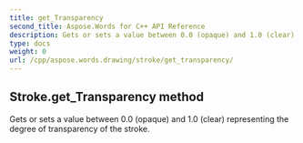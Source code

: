 ```yaml
---
title: get_Transparency
second_title: Aspose.Words for C++ API Reference
description: Gets or sets a value between 0.0 (opaque) and 1.0 (clear) representing the degree of transparency of the stroke. 
type: docs
weight: 0
url: /cpp/aspose.words.drawing/stroke/get_transparency/
---
```

## Stroke.get_Transparency method


Gets or sets a value between 0.0 (opaque) and 1.0 (clear) representing the degree of transparency of the stroke.

